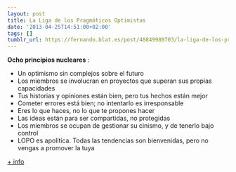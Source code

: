 ```yaml
---
layout: post
title: La Liga de los Pragmáticos Optimistas
date: '2013-04-25T14:51:00+02:00'
tags: []
tumblr_url: https://fernando.blat.es/post/48849989703/la-liga-de-los-pragm%C3%A1ticos-optimistas
---
```

 **Ocho principios nucleares** :

- Un optimismo sin complejos sobre el futuro
- Los miembros se involucran en proyectos que superan sus propias capacidades
- Tus historias y opiniones están bien, pero tus hechos están mejor
- Cometer errores está bien; no intentarlo es irresponsable
- Eres lo que haces, no lo que te propones hacer
- Las ideas están para ser compartidas, no protegidas
- Los miembros se ocupan de gestionar su cinismo, y de tenerlo bajo control
- LOPO es apolítica. Todas las tendencias son bienvenidas, pero no vengas a promover la tuya

[+ info](http://leagueofpragmaticoptimists.org/?page_id=168)
